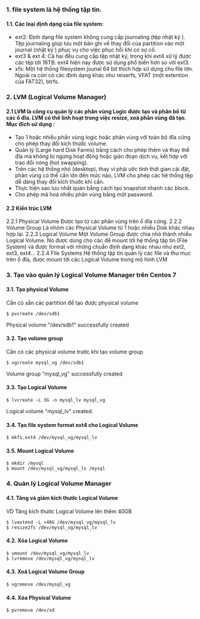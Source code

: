 ### 1. file system là hệ thống tập tin.

#### 1.1. Các loại định dạng của file system:
- ext2: Định dạng file system không cung cấp journaling (tệp nhật ký ). Tệp journaling giúp lưu một bản ghi về thay đổi của partition vào một journal (nhật ký ) phục vụ cho việc phục hồi khi có sự cố.
- ext3 & ext 4: Cả hai đều cung cấp tệp nhật ký, trong khi ext4 xử lý được các tệp tới 16TB. ext4 hiện nay được sử dụng phổ biến hơn so với ext3.
- xfs: Một hệ thống filesystem jounal 64 bit thích hợp sử dụng cho file lớn.
Ngoài ra còn có các định dạng khác như reiserfs, VFAT (một extention của FAT32), btrfs.

### 2. LVM (Logical Volume Manager)
#### 2.1 LVM là công cụ quản lý các phân vùng Logic được tạo và phân bổ từ các ổ đĩa. LVM có thể linh hoạt trong việc resize, xoá phân vùng đã tạo. Mục đích sử dụng :

- Tạo 1 hoặc nhiều phần vùng logic hoặc phân vùng với toàn bộ đĩa cứng cho phép thay đổi kích thước volume.
- Quản lý (Large hard Disk Farms) bằng cách cho phép thêm và thay thế đĩa mà không bị ngừng hoạt động hoặc gián đoạn dịch vụ, kết hợp với trao đổi nóng (hot swapping).
- Trên các hệ thống nhỏ (desktop), thay vì phải ước tính thời gian cài đặt, phân vùng có thể cần lớn đến mức nào, LVM cho phép các hệ thống tệp dễ dàng thay đổi kích thước khi cần.
- Thực hiện sao lưu nhất quán bằng cách tạo snapshot nhanh các block.
- Cho phép mã hoá nhiều phân vùng bằng một password.

#### 2.2 Kiến trúc LVM
2.2.1 Physical Volume
Được tạo từ các phân vùng trên ổ đĩa cứng.
2.2.2 Volume Group
Là nhóm các Physical Volume từ 1 hoặc nhiều Disk khác nhau hợp lại.
2.2.3 Logical Volume
Một Volume Group được chia nhỏ thành nhiều Logical Volume. Nó được dùng cho các để mount tới hệ thống tập tin (File System) và được format với những chuẩn định dạng khác nhau như ext2, ext3, ext4…
2.2.4 File Systems
Hệ thống tập tin quản lý các file và thư mục trên ổ đĩa, được mount tới các Logical Volume trong mô hình LVM

### 3. Tạo vào quản lý Logical Volume Manager trên Centos 7
#### 3.1. Tạo physical Volume
Cần có sẵn các partition để tạo được physical volume
```
$ pvcreate /dev/sdb1
```
Physical volume "/dev/sdb1" successfully created
#### 3.2. Tạo volume group
Cần có các physical volume trước khi tạo volume group
```
$ vgcreate mysql_vg /dev/sdb1
```
Volume group "mysql_vg" successfully created
#### 3.3. Tạo Logical Volume
```
$ lvcreate -L 3G -n mysql_lv mysql_vg
```
Logical volume "mysql_lv" created.
#### 3.4. Tạo file system format ext4 cho Logical Volume
```
$ mkfs.ext4 /dev/mysql_vg/mysql_lv
```
#### 3.5. Mount Logical Volume
```
$ mkdir /mysql
$ mount /dev/mysql_vg/mysql_lv /mysql
```
### 4. Quản lý Logical Volume Manager
#### 4.1. Tăng và giảm kích thước Logical Volume
VD Tăng kích thước Logical Volume lên thêm 40GB
```
$ lvextend -L +40G /dev/mysql_vg/mysql_lv
$ resize2fs /dev/mysql_vg/mysql_lv
```
#### 4.2. Xóa Logical Volume
```
$ umount /dev/mysql_vg/mysql_lv
$ lvremove /dev/mysql_vg/mysql_lv
```
#### 4.3. Xoá Logical Volume Group
```
$ vgremove /dev/mysql_vg
```
#### 4.4. Xóa Physical Volume
```
$ pvremove /dev/sd
```
